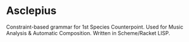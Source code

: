 # Asclepius
Constraint-based grammar for 1st Species Counterpoint. Used for Music Analysis &amp; Automatic Composition. Written in Scheme/Racket LISP.

